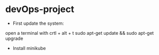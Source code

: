 # devOps-project

- First update the system:

open a terminal with crtl + alt + t
sudo apt-get update && sudo apt-get upgrade

- Install minikube

